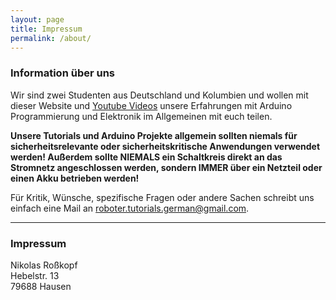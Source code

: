 ```yaml
---
layout: page
title: Impressum
permalink: /about/
---
```



### Information über uns
Wir sind zwei Studenten aus Deutschland und Kolumbien und wollen mit dieser Website und [Youtube Videos](https://www.youtube.com/channel/UCT7OJquYzFHHpyjkZL8APFw/featured) unsere Erfahrungen mit Arduino Programmierung und Elektronik im Allgemeinen mit euch teilen.  

**Unsere Tutorials und Arduino Projekte allgemein sollten niemals für sicherheitsrelevante oder sicherheitskritische Anwendungen verwendet werden! Außerdem sollte NIEMALS ein Schaltkreis direkt an das Stromnetz angeschlossen werden, sondern IMMER über ein Netzteil oder einen Akku betrieben werden!**  

Für Kritik, Wünsche, spezifische Fragen oder andere Sachen schreibt uns einfach eine Mail an roboter.tutorials.german@gmail.com.  


***


### Impressum
Nikolas Roßkopf  
Hebelstr. 13  
79688 Hausen  
